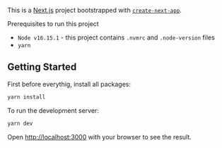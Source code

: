This is a [Next.js](https://nextjs.org/) project bootstrapped with [`create-next-app`](https://github.com/vercel/next.js/tree/canary/packages/create-next-app).

Prerequisites to run this project

* `Node v16.15.1` - this project contains `.nvmrc` and `.node-version` files
* `yarn`


## Getting Started

First before everythig, install all packages:

```bash
yarn install
```

To run the development server:

```bash
yarn dev
```

Open [http://localhost:3000](http://localhost:3000) with your browser to see the result.


